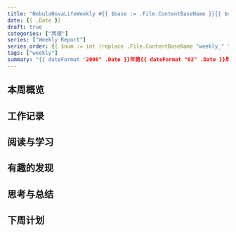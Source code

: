 ```yaml
---
title: "NebulaNovaLifeWeekly #{{ $base := .File.ContentBaseName }}{{ $num := int (replace $base "weekly_" "") }} - {{ dateFormat "2006" .Date }}年第{{ dateFormat "02" .Date }}周周报"
date: {{ .Date }}
draft: true
categories: ["周报"]
series: ["Weekly Report"]
series_order: {{ $num := int (replace .File.ContentBaseName "weekly_" "") }}
tags: ["weekly"]
summary: "{{ dateFormat "2006" .Date }}年第{{ dateFormat "02" .Date }}周周报（总第{{ $num := int (replace .File.ContentBaseName "weekly_" "") }}期），记录本周的见闻与思考"
---
```


## 本周概览

## 工作记录

## 阅读与学习

## 有趣的发现

## 思考与总结

## 下周计划
